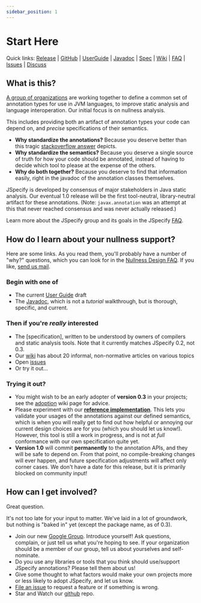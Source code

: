 ```yaml
---
sidebar_position: 1
---
```


# Start Here

Quick links: [Release] | [GitHub] | [UserGuide] | [Javadoc] | [Spec] | [Wiki] | [FAQ] | [Issues] | [Discuss]

## What is this?

[A group of organizations](/about) are working together to define a common set
of annotation types for use in JVM languages, to improve static analysis and
language interoperation. Our initial focus is on nullness analysis.

This includes providing both an artifact of annotation types your code can
depend on, and *precise* specifications of their semantics.

* **Why standardize the annotations?** Because you deserve better than this
  tragic [stackoverflow answer] depicts.
* **Why standardize the semantics?** Because you deserve a single source of
  truth for how your code should be annotated, instead of having to decide
  which tool to please at the expense of the others.
* **Why do both together?** Because you deserve to find that information
  easily, right in the javadoc of the annotation classes themselves.

JSpecify is developed by consensus of major stakeholders in Java static
analysis. Our eventual 1.0 release will be the first tool-neutral,
library-neutral artifact for these annotations. (Note: `javax.annotation` was an
attempt at this that never reached consensus and was never actually released.)

Learn more about the JSpecify group and its goals in the JSpecify [FAQ].

## How do I learn about your nullness support?

Here are some links. As you read them, you'll probably have a number of "why?"
questions, which you can look for in the [Nullness Design FAQ]. If you like,
[send us mail](mailto:jspecify-discuss@googlegroups.com).

### Begin with one of

* The current [User Guide] draft
* The [Javadoc], which is not a *tutorial* walkthrough, but is thorough,
  specific, and current.

### Then if you're *really* interested

* The [specification], written to be understood by owners of compilers and
  static analysis tools. Note that it currently matches JSpecify 0.2, not 0.3.
* Our [wiki] has about 20 informal, non-normative articles on various topics
* Open [issues]
* Or try it out...

### Trying it out?

* You might wish to be an early adopter of **version 0.3** in your projects;
  see the [adoption](https://github.com/jspecify/jspecify/wiki/adoption) wiki
  page for advice.
* Please experiment with our 
  **[reference implementation](https://github.com/jspecify/jspecify-reference-checker)**.
  This lets you validate your usages of the annotations against our defined
  semantics, which is when you will really get to find out how helpful or 
  annoying our current design choices are for you (which you should let us
  know!). However, this tool is still a work in progress, and is not at *full*
  conformance with our own specification quite yet.
* **Version 1.0** will commit **permanently** to the annotation APIs, and they
  will be safe to depend on. From that point, no compile-breaking changes will
  ever happen, and future specification adjustments will affect only corner cases.
  We don't have a date for this release, but it is primarily blocked on community
  input!

## How can I get involved?

Great question.

It's not too late for your input to matter. We've laid in a lot of groundwork,
but nothing is "baked in" yet (except the package name, as of 0.3).

* Join our new [Google Group]. Introduce yourself! Ask questions, complain, or
  just tell us what you're hoping to see. If your organization should be a
  member of our group, tell us about yourselves and self-nominate.
* Do you use any libraries or tools that you think should use/support JSpecify
  annotations? Please tell them about us!
* Give some thought to what factors would make your own projects more or less
  likely to adopt JSpecify, and let us know.
* [File an issue] to request a feature or if something is wrong.
* Star and Watch our [github] repo.


[discuss]: https://groups.google.com/g/jspecify-discuss
[file an issue]: https://github.com/jspecify/jspecify/issues/new
[github]: https://github.com/jspecify/jspecify
[google group]: https://groups.google.com/g/jspecify-discuss
[javadoc]: /docs/api/org/jspecify/annotations/package-summary.html
[faq]: http://github.com/jspecify/jspecify/wiki/jspecify-faq
[nullness design faq]: https://github.com/jspecify/jspecify/wiki/nullness-design-FAQ
[issues]: https://github.com/jspecify/jspecify/issues
[release]: https://search.maven.org/artifact/org.jspecify/jspecify/0.3.0/jar
[spec]: /docs/spec
[stackoverflow answer]: https://stackoverflow.com/questions/4963300/which-notnull-java-annotation-should-i-use
[user guide]: /docs/user-guide
[userguide]: /docs/user-guide
[wiki]: https://github.com/jspecify/jspecify/wiki
